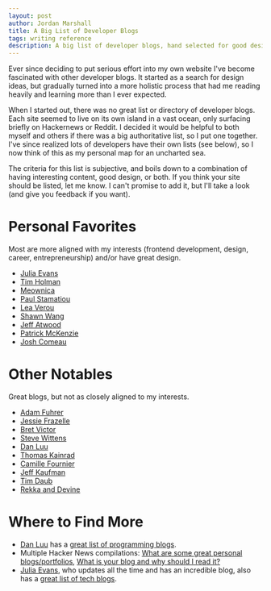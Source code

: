 ```yaml
---
layout: post
author: Jordan Marshall
title: A Big List of Developer Blogs
tags: writing reference
description: A big list of developer blogs, hand selected for good design and quality content
---
```


Ever since deciding to put serious effort into my own website I've become fascinated with other developer blogs.  It started as a search for design ideas, but gradually turned into a more holistic process that had me reading heavily and learning more than I ever expected.

<!-- I found other developers to be an invaluable source of not only technical and career advice, but also inspiration.  It's something I'm trying to duplicate for others on my own site. -->

When I started out, there was no great list or directory of developer blogs. Each site seemed to live on its own island in a vast ocean, only surfacing briefly on Hackernews or Reddit.  I decided it would be helpful to both myself and others if there was a big authoritative list, so I put one together. I've since realized lots of developers have their own lists (see below), so  I now think of this as my personal map for an uncharted sea.

The criteria for this list is subjective, and boils down to a combination of having interesting content, good design, or both.  If you think your site should be listed, let me know.  I can't promise to add it, but I'll take a look (and give you feedback if you want).

# Personal Favorites

Most are more aligned with my interests (frontend development, design, career, entrepreneurship) and/or have great design.  

* [Julia Evans](https://jvns.ca/)
* [Tim Holman](http://tholman.com/)
* [Meownica](https://meowni.ca/about/)
* [Paul Stamatiou](https://paulstamatiou.com/about/)
* [Lea Verou](https://lea.verou.me/)
* [Shawn Wang](https://www.swyx.io/about/)
* [Jeff Atwood](https://blog.codinghorror.com/)
* [Patrick McKenzie](https://www.kalzumeus.com/)
* [Josh Comeau](https://www.joshwcomeau.com/)

# Other Notables

Great blogs, but not as closely aligned to my interests.

* [Adam Fuhrer](https://adamfuhrer.com/)
* [Jessie Frazelle](https://blog.jessfraz.com/)
* [Bret Victor](http://worrydream.com/)
* [Steve Wittens](https://acko.net/)
* [Dan Luu](https://danluu.com/)
* [Thomas Kainrad](https://tkainrad.dev/)
* [Camille Fournier](https://www.elidedbranches.com/)
* [Jeff Kaufman](https://www.jefftk.com/)
* [Tim Daub](https://timdaub.github.io/)
* [Rekka and Devine](https://100r.co/site/home.html)

# Where to Find More

* [Dan Luu](https://danluu.com/) has a [great list of programming blogs](https://danluu.com/programming-blogs/).
* Multiple Hacker News compilations: [What are some great personal blogs/portfolios](https://news.ycombinator.com/item?id=19114037), [What is your blog and why should I read it?](https://news.ycombinator.com/item?id=22800136) 
* [Julia Evans](https://jvns.ca/), who updates all the time and has an incredible blog, also has a [great list of tech blogs](https://jvns.ca/blogroll/).
